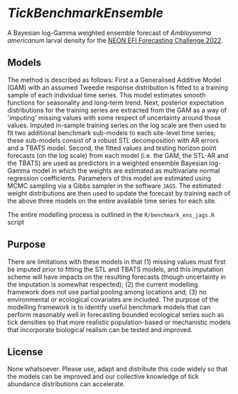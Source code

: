 
<!-- README.md is generated from README.Rmd. Please edit that file -->
# *TickBenchmarkEnsemble*

A Bayesian log-Gamma weighted ensemble forecast of *Ambloyomma americanum* larval density for the [NEON EFI Forecasting Challenge 2022](https://projects.ecoforecast.org/neon4cast-docs/).

## Models

The method is described as follows: First a a Generalised Additive Model (GAM) with an assumed Tweedie response distribution is fitted to a training sample of each individual time series. This model estimates smooth functions for seasonality and long-term trend. Next, posterior expectation distributions for the training series are extracted from the GAM as a way of 'imputing' missing values with some respect of uncertainty around those values. Imputed in-sample training series on the log scale are then used to fit two additional benchmark sub-models to each site-level time series; these sub-models consist of a robust STL decomposition with AR errors and a TBATS model. Second, the fitted values and testing horizon point forecasts (on the log scale) from each model (i.e. the GAM, the STL-AR and the TBATS) are used as predictors in a weighted ensemble Bayesian log-Gamma model in which the weights are estimated as multivariate normal regression coefficients. Parameters of this model are estimated using MCMC sampling via a Gibbs sampler in the software `JAGS`. The estimated weight distributions are then used to update the forecast by training each of the above three models on the entire available time series for each site.

The entire modelling process is outlined in the `R/benchmark_ens_jags.R` script

## Purpose

There are limitations with these models in that (1) missing values must first be imputed prior to fitting the STL and TBATS models, and this imputation scheme will have impacts on the resulting forecasts (though uncertainty in the imputation is somewhat respected); (2) the current modelling framework does not use partial pooling among locations and; (3) no environmental or ecological covariates are included. The purpose of the modelling framework is to identify useful benchmark models that can perform reasonably well in forecasting bounded ecological series such as tick densities so that more realistic population-based or mechanistic models that incorporate biological realism can be tested and improved.

## License

None whatsoever. Please use, adapt and distribute this code widely so that the models can be improved and our collective knowledge of tick abundance distributions can accelerate.
